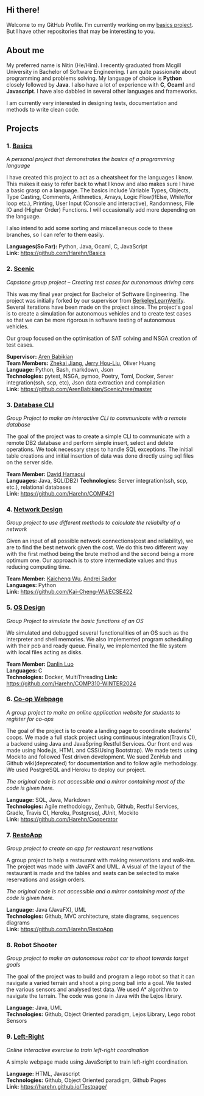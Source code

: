 ## Hi there!
<!--
**Harehn/Harehn** is a ✨ _special_ ✨ repository because its `README.md` (this file) appears on your GitHub profile.
-->

Welcome to my GitHub Profile.
I’m currently working on my [basics project](https://github.com/Harehn/Basics). 
But I have other repositories that may be interesting to you.

## About me
My preferred name is Nitin (He/Him). I recently graduated from Mcgill University in Bachelor of Software Engineering. 
I am quite passionate about programming and problems solving.
My language of choice is **Python** closely followed by **Java**.
I also have a lot of experience with **C**, **Ocaml** and **Javascript**. 
I have also dabbled in several other languages and frameworks.


I am currently very interested in designing tests, documentation and methods to write clean code.


## Projects

### 1. [Basics](https://github.com/Harehn/Basics)
_A personal project that demonstrates the basics of a programming language_

I have created this project to act as a cheatsheet for the languages I know. 
This makes it easy to refer back to what I know and also makes sure I have a basic grasp on a language.
The basics include Variable Types, Objects, Type Casting, Comments, Arithmetics, Arrays,
Logic Flow(IfElse, While/for loop etc.), Printing, User Input (Console and interactive),
Randomness, File IO and (Higher Order) Functions. I will occasionally add more depending on the language.

I also intend to add some sorting and miscellaneous code to these branches, so I can refer to them easily.

**Languages(So Far):** Python, Java, Ocaml, C, JavaScript\
**Link:** https://github.com/Harehn/Basics 

### 2.  [Scenic](https://github.com/ArenBabikian/Scenic/tree/master)
_Capstone group project – Creating test cases for autonomous driving cars_

This was my final year project for Bachelor of Software Engineering. 
The project was initially forked by our supervisor from [BerkeleyLearnVerify](https://github.com/BerkeleyLearnVerify/Scenic).
Several iterations have been made on the project since. The project's goal is to create a simulation for autonomous vehicles
and to create test cases so that we can be more rigorous in software testing of autonomous vehicles.

Our group focused on the optimisation of SAT solving and NSGA creation of test cases. 

**Supervisor:** [Aren Babikian](https://github.com/ArenBabikian) \
**Team Members:** [Zhekai Jiang](https://github.com/zhekai-jiang), [Jerry Hou-Liu](https://github.com/JryHL), Oliver Huang\
**Language:** Python, Bash, markdown, Json \
**Technologies:** pytest, NSGA, pymoo, Poetry, Toml, Docker, Server integration(ssh, scp, etc), Json data extraction and compilation\
**Link:** https://github.com/ArenBabikian/Scenic/tree/master

### 3. [Database CLI](https://github.com/Harehn/COMP421)
_Group Project to make an interactive CLI to communicate with a remote database_

The goal of the project was to create a simple CLI to communicate with a remote DB2 database and perform
simple insert, select and delete operations. We took necessary steps to handle SQL exceptions. 
The initial table creations and initial insertion of data was done directly using sql files on the server side.

**Team Member:** [David Hamaoui](https://github.com/davidham96)\
**Languages:** Java, SQL(DB2)
**Technologies:** Server integration(ssh, scp, etc.), relational databases\
**Link:** https://github.com/Harehn/COMP421

### 4. [Network Design](https://github.com/Kai-Cheng-WU/ECSE422)
_Group project to use different methods to calculate the reliability of a network_

Given an input of all possible network connections(cost and reliability), we are to find the best network given the cost.
We do this two different way with the first method being the brute method and the second being a more optimum one.
Our approach is to store intermediate values and thus reducing computing time.

**Team Member:** [Kaicheng Wu](https://github.com/Kai-Cheng-WU), [Andrei Sador](https://github.com/andrei-sandor)\
**Languages:** Python\
**Link:** https://github.com/Kai-Cheng-WU/ECSE422


### 5. [OS Design](https://github.com/Harehn/COMP310-WINTER2024)
_Group Project to simulate the basic functions of an OS_

We simulated and debugged several functionalities of an OS such as the interpreter and shell memories. 
We also implemented program scheduling with their pcb and ready queue. 
Finally, we implemented the file system with local files acting as disks.

**Team Member:** [Danlin Luo](https://github.com/dluo6)\
**Languages:** C \
**Technologies:** Docker, MultiThreading
**Link:** https://github.com/Harehn/COMP310-WINTER2024

### 6. [Co-op Webpage](https://github.com/Harehn/Cooperator)
_A group project to make an online application website for students to register for co-ops_

The goal of the project is to create a landing page to coordinate students' coops.
We made a full stack project using continuous integration(Travis CI), a backend using Java and JavaSpring Restful Services.
Our front end was made using Node.js, HTML and CSS(Using Bootstrap). We made tests using Mockito and followed Test driven development.
We sued ZenHub and Github wiki(deprecated) for documentation and to follow agile methodology. 
We used PostgreSQL and Heroku to deploy our project. 

_The original code is not accessible and a mirror containing most of the code is given here._

**Language:** SQL, Java, Markdown \
**Technologies:** Agile methodology, Zenhub, Github, Restful Services, Gradle, Travis CI, Heroku, Postgresql, JUnit, Mockito\
**Link:** https://github.com/Harehn/Cooperator

### 7. [RestoApp](https://github.com/Harehn/RestoApp)
_Group project to create an app for restaurant reservations_

A group project to help a restaurant with making reservations and walk-ins. The project was made with JavaFX and UML.
A visual of the layout of the restaurant is made and the tables and seats can be selected to make reservations and assign orders.

_The original code is not accessible and a mirror containing most of the code is given here._

**Language:** Java (JavaFX), UML\
**Technologies:** Github, MVC architecture, state diagrams, sequences diagrams\
**Link:** https://github.com/Harehn/RestoApp

### 8. Robot Shooter
_Group project to make an autonomous robot car to shoot towards target goals_

The goal of the project was to build and program a lego robot so that it can navigate a varied terrain and shoot a ping pong ball into a goal.
We tested the various sensors and analysed test data. We used A* algorithm to navigate the terrain. The code was gone in Java with the Lejos library.

**Language:** Java, UML\
**Technologies:** Github, Object Oriented paradigm, Lejos Library, Lego robot Sensors

### 9. [Left-Right](https://harehn.github.io/Testpage/)
_Online interactive exercise to train left-right coordination_

A simple webpage made using JavaScript to train left-right coordination.

**Language:** HTML, Javascript\
**Technologies:** Github, Object Oriented paradigm, Github Pages \
**Link:** https://harehn.github.io/Testpage/